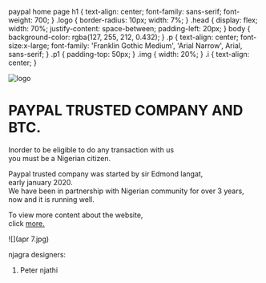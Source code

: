 paypal home page h1 { text-align: center; font-family: sans-serif; font-weight: 700; } .logo { border-radius: 10px; width: 7%; } .head { display: flex; width: 70%; justify-content: space-between; padding-left: 20px; } body { background-color: rgba(127, 255, 212, 0.432); } .p { text-align: center; font-size:x-large; font-family: 'Franklin Gothic Medium', 'Arial Narrow', Arial, sans-serif; } .p1 { padding-top: 50px; } .img { width: 20%; } .i { text-align: center; }

![logo](logo.png)

PAYPAL TRUSTED COMPANY AND BTC.
===============================

Inorder to be eligible to do any transaction with us  
you must be a Nigerian citizen.

Paypal trusted company was started by sir Edmond langat,  
early january 2020.  
We have been in partnership with Nigerian community for over 3 years,  
now and it is running well.

To view more content about the website,  
click [more.](index1.html)

![](apr 7.jpg)

njagra designers:

1.  Peter njathi